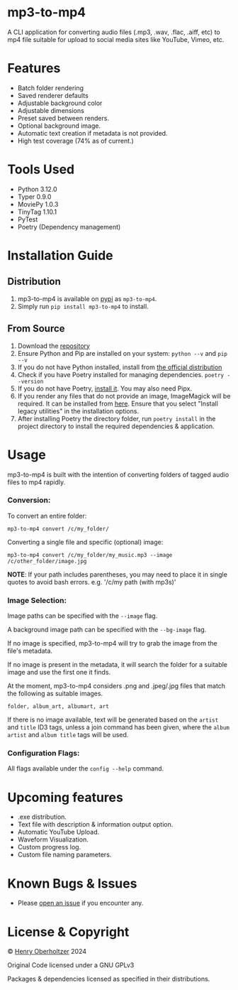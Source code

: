 # mp3-to-mp4

A CLI application for converting audio files (.mp3, .wav, .flac, .aiff, etc) to mp4 file suitable for upload to social media sites like YouTube, Vimeo, etc.

# Features

- Batch folder rendering
- Saved renderer defaults
- Adjustable background color
- Adjustable dimensions
- Preset saved between renders.
- Optional background image.
- Automatic text creation if metadata is not provided.
- High test coverage (74% as of current.)

# Tools Used

- Python 3.12.0
- Typer 0.9.0
- MoviePy 1.0.3
- TinyTag 1.10.1
- PyTest
- Poetry (Dependency management)

# Installation Guide

## Distribution

1. mp3-to-mp4 is available on [pypi](htts://pypi.org) as `mp3-to-mp4`.
2. Simply run `pip install mp3-to-mp4` to install.

## From Source

1. Download the [repository](https://github.com/henry-oberholtzer/mp3-to-mp4.git)
2. Ensure Python and Pip are installed on your system: `python --v` and `pip --v`
3. If you do not have Python installed, install from [the official distribution](https://www.python.org/downloads/)
4. Check if you have Poetry installed for managing dependencies. `poetry --version`
5. If you do not have Poetry, [install it](https://python-poetry.org/docs/). You may also need Pipx.
6. If you render any files that do not provide an image, ImageMagick will be required. It can be installed from [here](https://imagemagick.org/script/download.php). Ensure that you select "Install legacy utilities" in the installation options.
7. After installing Poetry the directory folder, run `poetry install` in the project directory to install the required dependencies & application.

# Usage

mp3-to-mp4 is built with the intention of converting folders of tagged audio files to mp4 rapidly.

### Conversion:

To convert an entire folder:

```
mp3-to-mp4 convert /c/my_folder/
```

Converting a single file and specific (optional) image:

```
mp3-to-mp4 convert /c/my_folder/my_music.mp3 --image /c/other_folder/image.jpg
```

**NOTE**: If your path includes parentheses, you may need to place it in single quotes to avoid bash errors. e.g. '/c/my path (with mp3s)'

### Image Selection:

Image paths can be specified with the `--image` flag.

A background image path can be specified with the `--bg-image` flag.

If no image is specified, mp3-to-mp4 will try to grab the image from the file's metadata.

If no image is present in the metadata, it will search the folder for a suitable image and use the first one it finds.

At the moment, mp3-to-mp4 considers .png and .jpeg/.jpg files that match the following as suitable images.

`folder, album_art, albumart, art`

If there is no image available, text will be generated based on the `artist` and `title` ID3 tags, unless a join command has been given, where the `album artist` and `album title` tags will be used.

### Configuration Flags:

All flags available under the `config --help` command.

# Upcoming features

- .exe distribution.
- Text file with description & information output option.
- Automatic YouTube Upload.
- Waveform Visualization.
- Custom progress log.
- Custom file naming parameters.

# Known Bugs & Issues

- Please [open an issue](https://github.com/henry-oberholtzer/mp3-to-mp4/issues) if you encounter any.

# License & Copyright

© [Henry Oberholtzer](https://www.henryoberholtzer.com) 2024

Original Code licensed under a GNU GPLv3

Packages & dependencies licensed as specified in their distributions.
